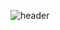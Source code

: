 ![header](https://capsule-render.vercel.app/api?type=waving&color=auto&height=300&section=header&text=Jinju's%20Github&fontSize=80)
